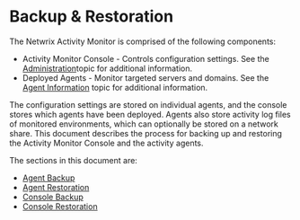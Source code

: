 # Backup & Restoration

The Netwrix Activity Monitor is comprised of the following components:

- Activity Monitor Console - Controls configuration settings. See the [Administration](/docs/product_docs/activitymonitor/activitymonitor/admin/overview.md)topic for additional information.
- Deployed Agents - Monitor targeted servers and domains. See the [Agent Information](/docs/product_docs/activitymonitor/activitymonitor/install/agents.md) topic for additional information.

The configuration settings are stored on individual agents, and the console stores which agents have been deployed. Agents also store activity log files of monitored environments, which can optionally be stored on a network share. This document describes the process for backing up and restoring the Activity Monitor Console and the activity agents.

The sections in this document are:

- [Agent Backup](/docs/product_docs/activitymonitor/activitymonitor/troubleshooting/backuprestore/agentbackup.md)
- [Agent Restoration](/docs/product_docs/activitymonitor/activitymonitor/troubleshooting/backuprestore/agentrestore.md)
- [Console Backup](/docs/product_docs/activitymonitor/activitymonitor/troubleshooting/backuprestore/consolebackup.md)
- [Console Restoration](/docs/product_docs/activitymonitor/activitymonitor/troubleshooting/backuprestore/consolerestore.md)
